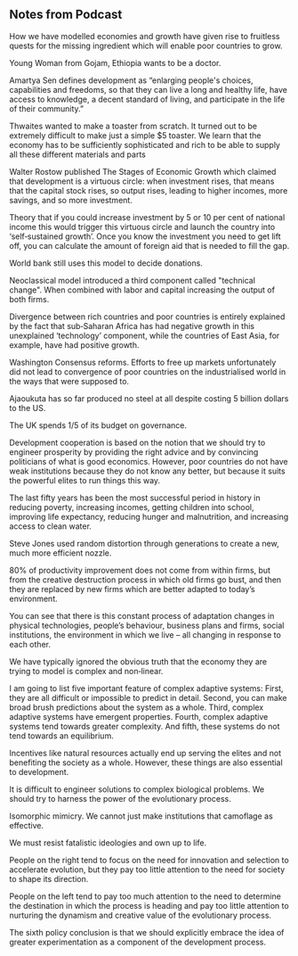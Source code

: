 ## Notes from Podcast

How we have modelled economies and growth have given rise to fruitless quests for the missing ingredient which will enable poor countries to grow. 

Young Woman from Gojam, Ethiopia wants to be a doctor. 

Amartya Sen defines development as “enlarging people's choices, capabilities and freedoms, so that they can live a long and healthy life, have access to knowledge, a decent standard of living, and participate in the life of their community.” 

Thwaites wanted to make a toaster from scratch. It turned out to be extremely difficult to make just a simple $5 toaster. We learn that the economy has to be sufficiently sophisticated and rich to be able to supply all these different materials and parts 

Walter Rostow published The Stages of Economic Growth which claimed that development is a virtuous circle: when investment rises, that means that the capital stock rises, so output rises, leading to higher incomes, more savings, and so more investment.

Theory that if you could increase investment by 5 or 10 per cent of national income this would trigger this virtuous circle and launch the country into ‘self‐sustained growth’. Once you know the investment you need to get lift off, you can calculate the amount of foreign aid that is needed to fill the gap.

World bank still uses this model to decide donations. 

Neoclassical model introduced a third component called "technical change". When combined with labor and capital increasing the output of both firms. 

Divergence between rich countries and poor countries is entirely explained by the fact that sub‐Saharan Africa has had negative growth in this unexplained ‘technology’ component, while the countries of East Asia, for example, have had positive growth.

Washington Consensus reforms. Efforts to free up markets unfortunately did not lead to convergence of poor countries on the industrialised world in the ways that were supposed to. 

Ajaoukuta has so far produced no steel at all despite costing 5 billion dollars to the US. 

The UK spends 1/5 of its budget on governance. 

Development cooperation is based on the notion that we should try to engineer prosperity by providing the right advice and by convincing politicians of what is good economics. However, poor countries do not have weak institutions because they do not know any better, but because it suits the powerful elites to run things this way.

The last fifty years has been the most successful period in history in reducing poverty, increasing incomes, getting children into school, improving life expectancy, reducing hunger and malnutrition, and increasing access to clean water. 

Steve Jones used random distortion through generations to create a new, much more efficient nozzle.

80% of productivity improvement does not come from within firms, but from the creative destruction process in which old firms go bust, and then they are replaced by new firms which are better adapted to today’s environment. 

You can see that there is this constant process of adaptation changes in physical technologies, people’s behaviour, business plans and firms, social institutions, the environment in which we live – all changing in response to each other.  

We have typically ignored the obvious truth that the economy they are trying to model is complex and non‐linear. 

I am going to list five important feature of complex adaptive systems: First, they are all difficult or impossible to predict in detail. Second, you can make broad brush predictions about the system as a whole. Third, complex adaptive systems have emergent properties. Fourth, complex adaptive systems tend towards greater complexity. And fifth, these systems do not tend towards an equilibrium. 

Incentives like natural resources actually end up serving the elites and not benefiting the society as a whole. However, these things are also essential to development.

It is difficult to engineer solutions to complex biological problems.
We should try to harness the power of the evolutionary process.

Isomorphic mimicry. We cannot just make institutions that camoflage as effective. 

We must resist fatalistic ideologies and own up to life. 

People on the right tend to focus on the need for innovation and selection to accelerate evolution, but they pay too little attention to the need for society to shape its direction. 

People on the left tend to pay too much attention to the need to determine the destination in which the process is heading and pay too little attention to nurturing the dynamism and creative value of the evolutionary process. 

The sixth policy conclusion is that we should explicitly embrace the idea of greater experimentation as a component of the development process. 
